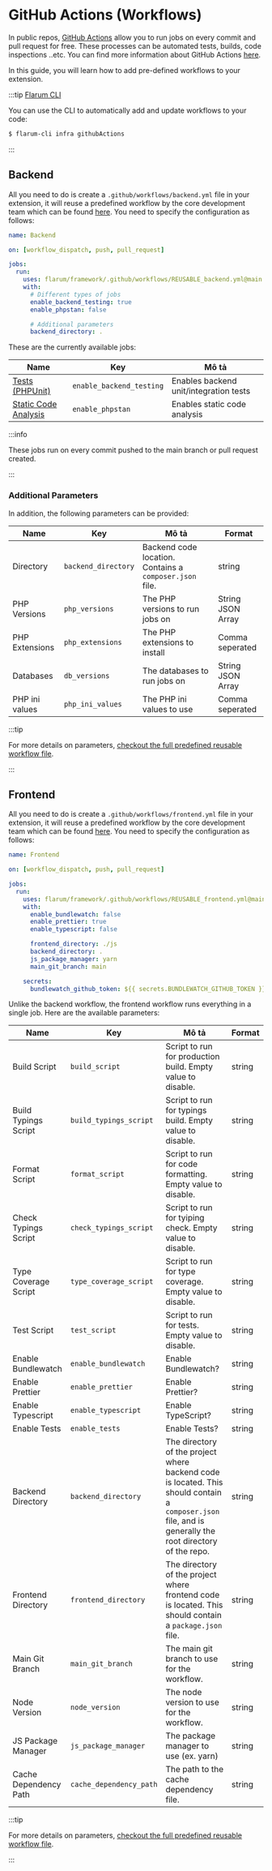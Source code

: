 # GitHub Actions (Workflows)

In public repos, [GitHub Actions](https://github.com/features/actions) allow you to run jobs on every commit and pull request for free. These processes can be automated tests, builds, code inspections ..etc. You can find more information about GitHub Actions [here](https://docs.github.com/en/actions).

In this guide, you will learn how to add pre-defined workflows to your extension.

:::tip [Flarum CLI](https://github.com/flarum/cli)

You can use the CLI to automatically add and update workflows to your code:
```bash
$ flarum-cli infra githubActions
```

:::

## Backend


All you need to do is create a `.github/workflows/backend.yml` file in your extension, it will reuse a predefined workflow by the core development team which can be found [here](https://github.com/flarum/framework/blob/main/.github/workflows/REUSABLE_backend.yml). You need to specify the configuration as follows:

```yaml
name: Backend

on: [workflow_dispatch, push, pull_request]

jobs:
  run:
    uses: flarum/framework/.github/workflows/REUSABLE_backend.yml@main
    with:
      # Different types of jobs
      enable_backend_testing: true
      enable_phpstan: false

      # Additional parameters
      backend_directory: .
```

These are the currently available jobs:

| Name                                            | Key                      | Mô tả                                  |
| ----------------------------------------------- | ------------------------ | -------------------------------------- |
| [Tests (PHPUnit)](testing.md)                   | `enable_backend_testing` | Enables backend unit/integration tests |
| [Static Code Analysis](static-code-analysis.md) | `enable_phpstan`         | Enables static code analysis           |

:::info

These jobs run on every commit pushed to the main branch or pull request created.

:::

### Additional Parameters

In addition, the following parameters can be provided:

| Name           | Key                 | Mô tả                                                   | Format            |
| -------------- | ------------------- | ------------------------------------------------------- | ----------------- |
| Directory      | `backend_directory` | Backend code location. Contains a `composer.json` file. | string            |
| PHP Versions   | `php_versions`      | The PHP versions to run jobs on                         | String JSON Array |
| PHP Extensions | `php_extensions`    | The PHP extensions to install                           | Comma seperated   |
| Databases      | `db_versions`       | The databases to run jobs on                            | String JSON Array |
| PHP ini values | `php_ini_values`    | The PHP ini values to use                               | Comma seperated   |

:::tip

For more details on parameters, [checkout the full predefined reusable workflow file](https://github.com/flarum/framework/blob/main/.github/workflows/REUSABLE_backend.yml).

:::

## Frontend

All you need to do is create a `.github/workflows/frontend.yml` file in your extension, it will reuse a predefined workflow by the core development team which can be found [here](https://github.com/flarum/framework/blob/main/.github/workflows/REUSABLE_frontend.yml). You need to specify the configuration as follows:

```yaml
name: Frontend

on: [workflow_dispatch, push, pull_request]

jobs:
  run:
    uses: flarum/framework/.github/workflows/REUSABLE_frontend.yml@main
    with:
      enable_bundlewatch: false
      enable_prettier: true
      enable_typescript: false

      frontend_directory: ./js
      backend_directory: .
      js_package_manager: yarn
      main_git_branch: main

    secrets:
      bundlewatch_github_token: ${{ secrets.BUNDLEWATCH_GITHUB_TOKEN }}
```

Unlike the backend workflow, the frontend workflow runs everything in a single job. Here are the available parameters:

| Name                  | Key                     | Mô tả                                                                                                                                                    | Format |
| --------------------- | ----------------------- | -------------------------------------------------------------------------------------------------------------------------------------------------------- | ------ |
| Build Script          | `build_script`          | Script to run for production build. Empty value to disable.                                                                                              | string |
| Build Typings Script  | `build_typings_script`  | Script to run for typings build. Empty value to disable.                                                                                                 | string |
| Format Script         | `format_script`         | Script to run for code formatting. Empty value to disable.                                                                                               | string |
| Check Typings Script  | `check_typings_script`  | Script to run for tyiping check. Empty value to disable.                                                                                                 | string |
| Type Coverage Script  | `type_coverage_script`  | Script to run for type coverage. Empty value to disable.                                                                                                 | string |
| Test Script           | `test_script`           | Script to run for tests. Empty value to disable.                                                                                                         | string |
| Enable Bundlewatch    | `enable_bundlewatch`    | Enable Bundlewatch?                                                                                                                                      | string |
| Enable Prettier       | `enable_prettier`       | Enable Prettier?                                                                                                                                         | string |
| Enable Typescript     | `enable_typescript`     | Enable TypeScript?                                                                                                                                       | string |
| Enable Tests          | `enable_tests`          | Enable Tests?                                                                                                                                            | string |
| Backend Directory     | `backend_directory`     | The directory of the project where backend code is located. This should contain a `composer.json` file, and is generally the root directory of the repo. | string |
| Frontend Directory    | `frontend_directory`    | The directory of the project where frontend code is located. This should contain a `package.json` file.                                                  | string |
| Main Git Branch       | `main_git_branch`       | The main git branch to use for the workflow.                                                                                                             | string |
| Node Version          | `node_version`          | The node version to use for the workflow.                                                                                                                | string |
| JS Package Manager    | `js_package_manager`    | The package manager to use (ex. yarn)                                                                                                                    | string |
| Cache Dependency Path | `cache_dependency_path` | The path to the cache dependency file.                                                                                                                   | string |
 :::tip

For more details on parameters, [checkout the full predefined reusable workflow file](https://github.com/flarum/framework/blob/main/.github/workflows/REUSABLE_frontend.yml).

:::

